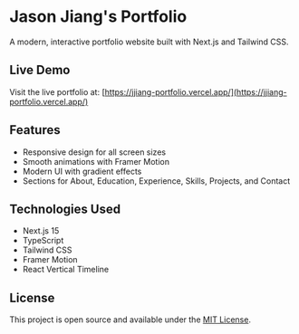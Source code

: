 # Jason Jiang's Portfolio

A modern, interactive portfolio website built with Next.js and Tailwind CSS.

## Live Demo

Visit the live portfolio at: [https://jjiang-portfolio.vercel.app/](https://jjiang-portfolio.vercel.app/)

## Features

- Responsive design for all screen sizes
- Smooth animations with Framer Motion
- Modern UI with gradient effects
- Sections for About, Education, Experience, Skills, Projects, and Contact

## Technologies Used

- Next.js 15
- TypeScript
- Tailwind CSS
- Framer Motion
- React Vertical Timeline


## License

This project is open source and available under the [MIT License](LICENSE).


